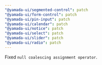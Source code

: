 ```yaml
---
"@yamada-ui/segmented-control": patch
"@yamada-ui/form-control": patch
"@yamada-ui/pin-input": patch
"@yamada-ui/calendar": patch
"@yamada-ui/notice": patch
"@yamada-ui/select": patch
"@yamada-ui/slider": patch
"@yamada-ui/radio": patch
---
```


Fixed `null coalescing assignment operator`.
